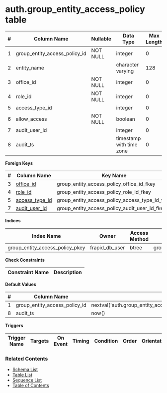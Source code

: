# auth.group_entity_access_policy table



| # | Column Name | Nullable | Data Type | Max Length | Description |
| --- | --- | --- | --- | --- | --- |
| 1 | group_entity_access_policy_id | NOT NULL | integer | 0 |  |
| 2 | entity_name |  | character varying | 128 |  |
| 3 | office_id | NOT NULL | integer | 0 |  |
| 4 | role_id | NOT NULL | integer | 0 |  |
| 5 | access_type_id |  | integer | 0 |  |
| 6 | allow_access | NOT NULL | boolean | 0 |  |
| 7 | audit_user_id |  | integer | 0 |  |
| 8 | audit_ts |  | timestamp with time zone | 0 |  |



**Foreign Keys**

| # | Column Name | Key Name | References |
| --- | --- | --- | --- |
| 3 | [office_id](../core/offices.md) | group_entity_access_policy_office_id_fkey | core.offices.office_id |
| 4 | [role_id](../account/roles.md) | group_entity_access_policy_role_id_fkey | account.roles.role_id |
| 5 | [access_type_id](../auth/access_types.md) | group_entity_access_policy_access_type_id_fkey | auth.access_types.access_type_id |
| 7 | [audit_user_id](../account/users.md) | group_entity_access_policy_audit_user_id_fkey | account.users.user_id |



**Indices**

| Index Name | Owner | Access Method | Definition | Description |
| --- | --- | --- | --- | --- |
| group_entity_access_policy_pkey | frapid_db_user | btree | group_entity_access_policy_id |  |



**Check Constraints**

| Constraint Name | Description |
| --- | --- |



**Default Values**

| # | Column Name | Default |
| --- | --- | --- |
| 1 | group_entity_access_policy_id | nextval('auth.group_entity_access_policy_group_entity_access_policy_id_seq'::regclass) |
| 8 | audit_ts | now() |


**Triggers**

| Trigger Name | Targets | On Event | Timing | Condition | Order | Orientation | Description |
| --- | --- | --- | --- | --- | --- | --- | --- |


### Related Contents
* [Schema List](../../schemas.md)
* [Table List](../../tables.md)
* [Sequence List](../../sequences.md)
* [Table of Contents](../../README.md)
